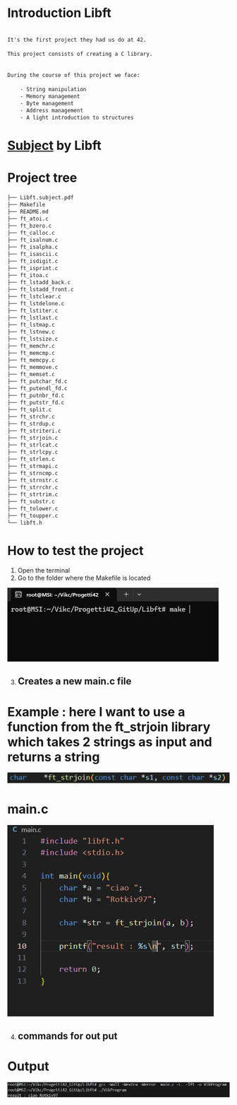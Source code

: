 # Introduction Libft

``` 

It's the first project they had us do at 42. 

This project consists of creating a C library.


During the course of this project we face:

    - String manipulation
    - Memory management
    - Byte management
    - Address management
    - A light introduction to structures

```
# [Subject](Libft.subject.pdf) by Libft

# Project tree    
```
├── Libft.subject.pdf
├── Makefile
├── README.md
├── ft_atoi.c
├── ft_bzero.c
├── ft_calloc.c
├── ft_isalnum.c
├── ft_isalpha.c
├── ft_isascii.c
├── ft_isdigit.c
├── ft_isprint.c
├── ft_itoa.c
├── ft_lstadd_back.c
├── ft_lstadd_front.c
├── ft_lstclear.c
├── ft_lstdelone.c
├── ft_lstiter.c
├── ft_lstlast.c
├── ft_lstmap.c
├── ft_lstnew.c
├── ft_lstsize.c
├── ft_memchr.c
├── ft_memcmp.c
├── ft_memcpy.c
├── ft_memmove.c
├── ft_memset.c
├── ft_putchar_fd.c
├── ft_putendl_fd.c
├── ft_putnbr_fd.c
├── ft_putstr_fd.c
├── ft_split.c
├── ft_strchr.c
├── ft_strdup.c
├── ft_striteri.c
├── ft_strjoin.c
├── ft_strlcat.c
├── ft_strlcpy.c
├── ft_strlen.c
├── ft_strmapi.c
├── ft_strncmp.c
├── ft_strnstr.c
├── ft_strrchr.c
├── ft_strtrim.c
├── ft_substr.c
├── ft_tolower.c
├── ft_toupper.c
└── libft.h
```

# How to test the project

1) Open the terminal
2) Go to the folder where the Makefile is located

![Images](./img/Screenshot%202024-08-28%20090211.png)
 
3) ## Creates a new main.c file
# Example : here I want to use a function from the ft_strjoin library which takes 2 strings as input and returns a string
![images](./img/Screenshot%202024-08-28%20093056.png)

# main.c
![images](./img/Screenshot%202024-08-28%20092558.png)

4) ## commands for out put 

# Output

![images](./img/Screenshot%202024-08-28%20093342.png)